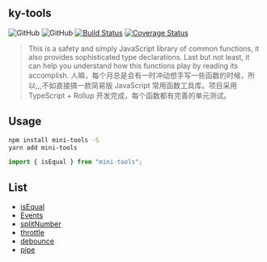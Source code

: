 ## ky-tools

![GitHub](https://img.shields.io/github/license/kyleezhang/mini-tools)
![GitHub](https://img.shields.io/bundlephobia/min/ky-tools)
[![Build Status](https://app.travis-ci.com/kyleezhang/mini-tools.svg?branch=master)](https://app.travis-ci.com/kyleezhang/mini-tools)
[![Coverage Status](https://coveralls.io/repos/github/kyleezhang/mini-tools/badge.svg?branch=master)](https://coveralls.io/github/kyleezhang/mini-tools?branch=master)

> This is a safety and simply JavaScript library of common functions, it also provides sophisticated type declarations. Last but not least, it can help you understand how this functions play by reading its accomplish.
> 人嘛，每个月总是会有一时冲动想手写一些函数的时候，所以,,,不如直接搞一款简易版 JavaScript 常用函数工具库。项目采用 TypeScript + Rollup 开发完成，每个函数都有完善的单元测试。

## Usage

```sh
npm install mini-tools -S
yarn add mini-tools
```

```js
import { isEqual } from "mini-tools";
```

## List

- <a href="https://github.com/kyleezhang/mini-tools/blob/master/lib/equal/README.md">isEqual</a>
- <a href="https://github.com/kyleezhang/mini-tools/blob/master/lib/event/README.md">Events</a>
- <a href="https://github.com/kyleezhang/mini-tools/blob/master/lib/number/README.md">splitNumber</a>
- <a href="https://github.com/kyleezhang/mini-tools/blob/master/lib/throttle/README.md">throttle</a>
- <a href="https://github.com/kyleezhang/mini-tools/blob/master/lib/debounce/README.md">debounce</a>
- <a href="https://github.com/kyleezhang/mini-tools/blob/master/lib/pipe/README.md">pipe</a>

